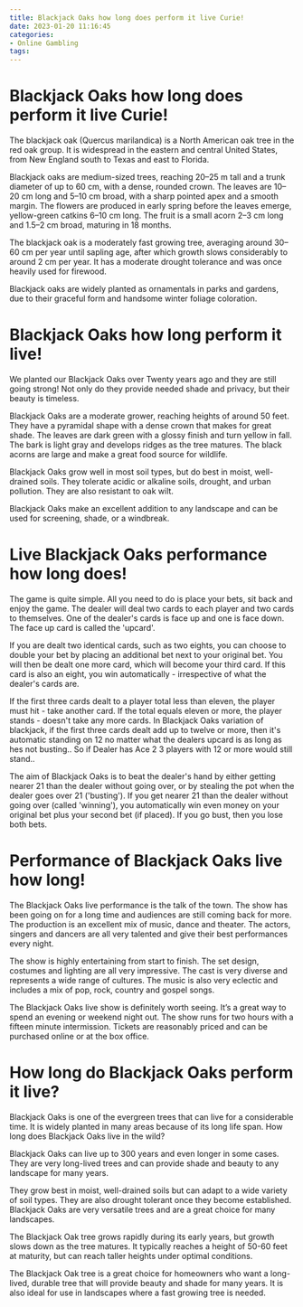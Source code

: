 ```yaml
---
title: Blackjack Oaks how long does perform it live Curie!
date: 2023-01-20 11:16:45
categories:
- Online Gambling
tags:
---
```



#  Blackjack Oaks how long does perform it live Curie!

The blackjack oak (Quercus marilandica) is a North American oak tree in the red oak group. It is widespread in the eastern and central United States, from New England south to Texas and east to Florida.

Blackjack oaks are medium-sized trees, reaching 20–25 m tall and a trunk diameter of up to 60 cm, with a dense, rounded crown. The leaves are 10–20 cm long and 5–10 cm broad, with a sharp pointed apex and a smooth margin. The flowers are produced in early spring before the leaves emerge, yellow-green catkins 6–10 cm long. The fruit is a small acorn 2–3 cm long and 1.5–2 cm broad, maturing in 18 months.

The blackjack oak is a moderately fast growing tree, averaging around 30–60 cm per year until sapling age, after which growth slows considerably to around 2 cm per year. It has a moderate drought tolerance and was once heavily used for firewood.

Blackjack oaks are widely planted as ornamentals in parks and gardens, due to their graceful form and handsome winter foliage coloration.

#  Blackjack Oaks how long perform it live!

We planted our Blackjack Oaks over Twenty years ago and they are still going strong! Not only do they provide needed shade and privacy, but their beauty is timeless.

Blackjack Oaks are a moderate grower, reaching heights of around 50 feet. They have a pyramidal shape with a dense crown that makes for great shade. The leaves are dark green with a glossy finish and turn yellow in fall. The bark is light gray and develops ridges as the tree matures. The black acorns are large and make a great food source for wildlife.

Blackjack Oaks grow well in most soil types, but do best in moist, well-drained soils. They tolerate acidic or alkaline soils, drought, and urban pollution. They are also resistant to oak wilt.

Blackjack Oaks make an excellent addition to any landscape and can be used for screening, shade, or a windbreak.

#  Live Blackjack Oaks performance how long does!

The game is quite simple. All you need to do is place your bets, sit back and enjoy the game. The dealer will deal two cards to each player and two cards to themselves. One of the dealer's cards is face up and one is face down. The face up card is called the 'upcard'.

If you are dealt two identical cards, such as two eights, you can choose to double your bet by placing an additional bet next to your original bet. You will then be dealt one more card, which will become your third card. If this card is also an eight, you win automatically - irrespective of what the dealer's cards are.

If the first three cards dealt to a player total less than eleven, the player must hit - take another card. If the total equals eleven or more, the player stands - doesn't take any more cards. In Blackjack Oaks variation of blackjack, if the first three cards dealt add up to twelve or more, then it's automatic standing on 12 no matter what the dealers upcard is as long as hes not busting.. So if Dealer has Ace 2 3 players with 12 or more would still stand..

The aim of Blackjack Oaks is to beat the dealer's hand by either getting nearer 21 than the dealer without going over, or by stealing the pot when the dealer goes over 21 ('busting'). If you get nearer 21 than the dealer without going over (called 'winning'), you automatically win even money on your original bet plus your second bet (if placed). If you go bust, then you lose both bets.

#  Performance of Blackjack Oaks live how long!

The Blackjack Oaks live performance is the talk of the town. The show has been going on for a long time and audiences are still coming back for more. The production is an excellent mix of music, dance and theater. The actors, singers and dancers are all very talented and give their best performances every night.

The show is highly entertaining from start to finish. The set design, costumes and lighting are all very impressive. The cast is very diverse and represents a wide range of cultures. The music is also very eclectic and includes a mix of pop, rock, country and gospel songs.

The Blackjack Oaks live show is definitely worth seeing. It’s a great way to spend an evening or weekend night out. The show runs for two hours with a fifteen minute intermission. Tickets are reasonably priced and can be purchased online or at the box office.

#  How long do Blackjack Oaks perform it live?

Blackjack Oaks is one of the evergreen trees that can live for a considerable time. It is widely planted in many areas because of its long life span. How long does Blackjack Oaks live in the wild?

Blackjack Oaks can live up to 300 years and even longer in some cases. They are very long-lived trees and can provide shade and beauty to any landscape for many years.

They grow best in moist, well-drained soils but can adapt to a wide variety of soil types. They are also drought tolerant once they become established. Blackjack Oaks are very versatile trees and are a great choice for many landscapes.

The Blackjack Oak tree grows rapidly during its early years, but growth slows down as the tree matures. It typically reaches a height of 50-60 feet at maturity, but can reach taller heights under optimal conditions.

The Blackjack Oak tree is a great choice for homeowners who want a long-lived, durable tree that will provide beauty and shade for many years. It is also ideal for use in landscapes where a fast growing tree is needed.
